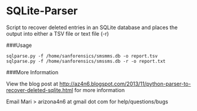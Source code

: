 SQLite-Parser
=============

Script to recover deleted entries in an SQLite database and places the output into either a TSV file or text file (-r)

###Usage

    sqlparse.py -f /home/sanforensics/smsmms.db -o report.tsv
    sqlparse.py -f /home/sanforensics/smssms.db -r -o report.txt
    
###More Information

View the blog post at http://az4n6.blogspot.com/2013/11/python-parser-to-recover-deleted-sqlite.html for more information


Email Mari > arizona4n6 at gmail dot com for help/questions/bugs
